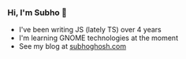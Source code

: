 ### Hi, I'm Subho 👋
- I've been writing JS (lately TS) over 4 years
- I'm learning GNOME technologies at the moment
- See my blog at [subhoghosh.com](https://subhoghosh.com/)
